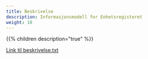 ```yaml
---
title: Beskrivelse
description: Informasjonsmodell for Enhetsregisteret
weight: 10
---
```


{{% children description="true" %}}

[Link til beskrivelse.txt](https://github.com/brreg/informasjonsmodeller/blob/main/enhetsregisteret/forretningsobjektmodeller/beskrivelse.txt)
